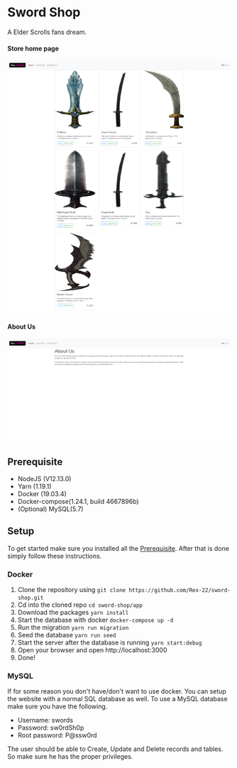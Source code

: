 # Sword Shop

A Elder Scrolls fans dream.

#### Store home page

![web-page-1](https://github.com/Rex-22/sword-shop/blob/master/.github/web-page-1.png)

#### About Us

![web-page-2](https://github.com/Rex-22/sword-shop/blob/master/.github/web-page-2.png)

## Prerequisite

* NodeJS (V12.13.0)
* Yarn (1.19.1)
* Docker (19.03.4)
* Docker-compose(1.24.1, build 4667896b)
* (Optional) MySQL(5.7)

## Setup

To get started make sure you installed all the [Prerequisite](#Prerequisite). After that is done simply follow these instructions.

### Docker

1.  Clone the repository using `git clone https://github.com/Rex-22/sword-shop.git`
2.  Cd into the cloned repo `cd sword-shop/app`
3.  Download the packages `yarn install`
4.  Start the database with docker `docker-compose up -d`
5.  Run the migration `yarn run migration`
6.  Seed the database `yarn run seed`
7.  Start the server after the database is running `yarn start:debug`
8.  Open your browser and open http://localhost:3000
9.  Done!

### MySQL

If for some reason you don't have/don't want to use docker. You can setup the website with a normal SQL database as well. To use a MySQL database make sure you have the following.

* Username: swords
* Password: sw0rdSh0p
* Root password: P@ssw0rd

The user should be able to Create, Update and Delete records and tables. So make sure he has the proper privileges.
